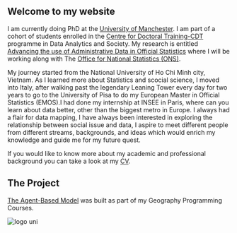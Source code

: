 ## Welcome to my website


I am currently doing PhD at the [University of Manchester](https://www.manchester.ac.uk/). I am part of a cohort of students enrolled in the [Centre for Doctoral Training-CDT](https://datacdt.org/) programme in Data Analytics and Society. My research is entitled [Advancing the use of Administrative Data in Official Statistics](phd-topic) where I will be working along with The [Office for National Statistics (ONS)](https://www.ons.gov.uk/).

My journey started from the National University of Ho Chi Minh city, Vietnam. As I learned more about Statistics and scocial science, I moved into Italy, after walking past the legendary Leaning Tower every day for two years to go to the University of Pisa to do my European Master in Official Statistics (EMOS).I had done my internship at INSEE in Paris, where can you learn about data better, other than the biggest metro in Europe. I always had a flair for data mapping, I have always been interested in exploring the relationship between social issue and data, I aspire to meet different people from different streams, backgrounds, and ideas which would enrich my knowledge and guide me for my future quest.

If you would like to know more about my academic and professional background you can take a look at my [CV](CV).

## The Project
[The Agent-Based Model](ABM-1) was built as part of my Geography Programming Courses.

![logo uni](https://user-images.githubusercontent.com/55794712/68036076-e060c400-fcbc-11e9-978d-d6e6937c3720.jpeg)

